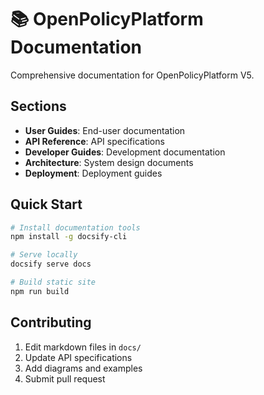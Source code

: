 # 📚 OpenPolicyPlatform Documentation

Comprehensive documentation for OpenPolicyPlatform V5.

## Sections
- **User Guides**: End-user documentation
- **API Reference**: API specifications
- **Developer Guides**: Development documentation
- **Architecture**: System design documents
- **Deployment**: Deployment guides

## Quick Start
```bash
# Install documentation tools
npm install -g docsify-cli

# Serve locally
docsify serve docs

# Build static site
npm run build
```

## Contributing
1. Edit markdown files in `docs/`
2. Update API specifications
3. Add diagrams and examples
4. Submit pull request
